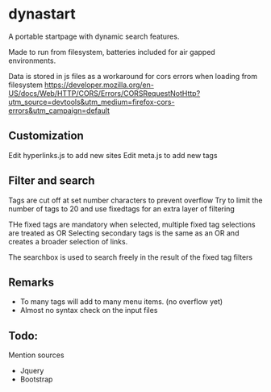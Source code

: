 # dynastart
A portable startpage with dynamic search features.

Made to run from filesystem, batteries included for air gapped environments.

Data is stored in js files as a workaround for cors errors when loading from filesystem
https://developer.mozilla.org/en-US/docs/Web/HTTP/CORS/Errors/CORSRequestNotHttp?utm_source=devtools&utm_medium=firefox-cors-errors&utm_campaign=default


## Customization
Edit hyperlinks.js to add new sites
Edit meta.js to add new tags 

## Filter and search
Tags are cut off at set number characters to prevent overflow
Try to limit the number of tags to 20 and use fixedtags for an extra layer of filtering

THe fixed tags are mandatory when selected, multiple fixed tag selections are treated as OR
Selecting secondary tags is the same as an OR and creates a broader selection of links.

The searchbox is used to search freely in the result of the fixed tag filters

## Remarks
- To many tags will add to many menu items. (no overflow yet)
- Almost no syntax check on the input files

## Todo:
Mention sources
- Jquery
- Bootstrap
